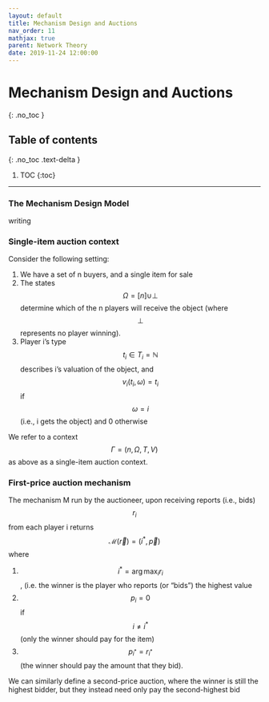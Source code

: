 ```yaml
---
layout: default
title: Mechanism Design and Auctions
nav_order: 11
mathjax: true
parent: Network Theory
date: 2019-11-24 12:00:00
---
```


# Mechanism Design and Auctions

{: .no_toc }

## Table of contents
{: .no_toc .text-delta }

1. TOC
{:toc}

--- 
 
### The Mechanism Design Model

writing


### Single-item auction context

Consider the following setting:
1. We have a set of n buyers, and a single item for sale
2. The states $$\Omega=[n] \cup \perp$$ determine which of the n players will receive the
object (where $$\perp$$ represents no player winning).
3. Player i’s type $$t_{i} \in T_{i}=\mathbb{N}$$ describes i’s valuation of the object, and
$$v_{i}\left(t_{i}, \omega\right)=t_{i}$$ if $$\omega = i$$ (i.e., i gets the object) and 0 otherwise

We refer to a context $$\Gamma = (n, \Omega, T, V )$$ as above as a single-item auction
context.

### First-price auction mechanism 
The mechanism M run by the auctioneer,
upon receiving reports (i.e., bids) $$r_{i}$$ from each player i returns $$\mathcal{M}(\vec{r}) =\left(i^{*}, \vec{p}\right)$$ where
1. $$i^{*}=\arg \max _{i} r_{i}$$, (i.e. the winner is the player who reports (or “bids”)
the highest value
2. $$p_{i}=0$$ if $$i \neq i^{*}$$ (only the winner should pay for the item)
3. $$p_{i^{*}} =r_{i^{*}}$$ (the winner should pay the amount that they bid).


We can similarly define a second-price auction, where the winner is still the
highest bidder, but they instead need only pay the second-highest bid